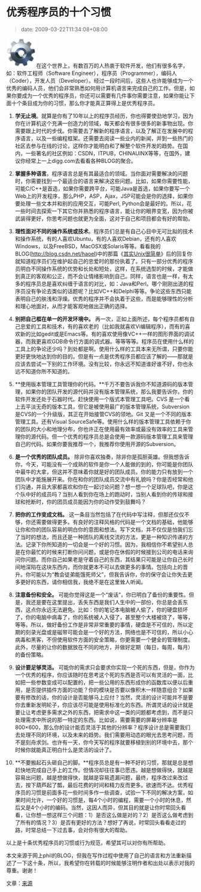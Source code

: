 # 优秀程序员的十个习惯
>date: 2009-03-22T11:34:08+08:00


![](/assets/images/coolshell.cn/wp-content/uploads/2009/03/icon_gear.png)在这个世界上，有数百万的人热衷于软件开发，他们有很多名字，如：软件工程师（Software Engineer），程序员（Programmer），编码人（Coder），开发人员（Developer）。经过一段时间后，这些人也许能够成为一个优秀的编码人员，他们会非常熟悉如何用计算机语言来完成自己的工作。但是，如果你要成为一个优秀的程序员，你还可以需要有几件事你需要注意，如果你能让下面十个条目成为你的习惯，那么你才能真正算得上是优秀程序员。


1. **学无止境**。就算是你有了10年以上的程序员经历，你也得要使劲地学习，因为你在计算机这个充满一创造力的领域，每天都会有很多很多的新事物出现。你需要跟上时代的步伐。你需要去了解新的程序语言，以及了解正在发展中的程序语言，以及一些编程框架。还需要去阅读一些业内的新闻，并到一些热门的社区去参与在线的讨论，这样你才能明白和了解整个软件开发的趋势。在国内，一些著名的社区例如：CSDN，ITPUB，CHINAUINX等等，在国外，建议你经常上一上digg.com去看看各种BLOG的聚合。



2. **掌握多种语言**。程序语言总是有其最适合的领域。当你面对需要解决的问题时，你需要找到一个最适合的语言来解决这些问题。比如，如果你需要性能，可能C/C++是首选，如果你需要跨平台，可能Java是首选，如果你要写一个Web上的开发程序，那么PHP，ASP，Ajax，JSP可能会是你的选择，如果你要处理一些文本并和别的应用交互，可能Perl, Python会是最好的。所以，花一些时间去探索一下其它你并熟悉的程序语言，能让你的眼界变宽，因为你被武装得更好，你思考问题也就更为全面，这对于自己和项目都会有好的帮助。


3. **理性面对不同的操作系统或技术**。程序员们总是有自己心目中无可比拟的技术和操作系统，有的人喜欢Ubuntu，有的人喜欢Debian，还有的人喜欢Windows，以及FreeBSD，MacOSX或Solaris等等。看看我的BLOG(<http://blog.csdn.net/haoel>)中的那篇《[其实Unix很简单](http://blog.csdn.net/haoel/archive/2007/03/19/1533720.aspx)》后的回复你就知道程序员们在维护起自己的忠爱时的那份执着了。只有一部分优秀的程序员明白不同操作系统的优势和长处和短处，这样，在系统选型的时候，才能做到真正的客观和公正，而不会让情绪影响到自己。同样，语言也是一样，有太多的程序员总是喜欢纠缠于语言的对比，如：Java和Perl。哪个刚刚出道的程序员没有争论去类似的话题呢？比如VC++和Delphi等等。争论这些东西只能表明自己的肤浅和浮燥。优秀的程序并不会执着于这些，而是能够理性的分析和理心地面对，从而才能客观地做出正确的选择。


4. **别把自己框在单一的开发环境中。** 再一次，正如上面所述，每个程序员都有自己忠爱的工具和技术，有的喜欢老的（比如我就喜欢Vi编辑程序），而有的喜欢新的比如gedit或是Emacs等。有的喜欢使用像VC++一样的图形界面的调试器，而我更喜欢GDB命令行方面的调式器。等等等等。程序员在使用什么样的工具上的争论还少吗？到处都是啊。使用什么样的工具本来无所谓，只要你能更好更快地达到你的目的。但是有一点是优秀程序员都应该了解的——那就是应该去尝试一下别的工作环境。没有比较，你永远不知道谁好谁不好，你也永远不知道你所不知道的。


5. **使用版本管理工具管理你的代码。**千万不要告诉我你不知道源码的版本管理，如果你的团队开发的源代码并没有版本管理系统，那么我要告诉你，你的软件开发还处于石器时代。赶快使用一个版式本管理工具吧。CVS 是一个看上去平淡无奇的版本工具，但它是被使用最广的版本管理系统，Subversion 是CVS的一个升级版，其正在开始接管CVS的领地。Git 又是一个不同的版本管理工具。还有Visual SourceSafe等。使用什么样的版本管理工具依赖于你的团队的大小和地理分布，你也许正在使用最有效率或最没有效率的工具来管理你的源代码。但一个优秀的程序员总是会使用一款源码版本管理工具来管理自己的代码。如果你要我推荐一个，我推荐你使用开源的Subversion。


6. **是一个优秀的团队成员。** 除非你喜欢独奏，除非你是孤胆英雄。但我想告诉你，今天，可能没有一个成熟的软件是你一个人能做的到的，你可能是你团队中最牛的大拿，但这并不意味着你就是好的团队成员。你的能力只有放到一个团队中才能施展开来。你在和你的团队成员交流中有礼貌吗？你是否经常和他们沟通，并且大家都喜欢和你在一起讨论问题？想一想一个足球队吧，你是这个队中好的成员吗？当别人看到你在场上的跑动时，当别人看到你的传球和接球和抢断时，你的团员成员能因为你的动作受到鼓舞吗？


7. **把你的工作变成文档。** 这一条目当然包括了在代码中写注释，但那还仅仅不够，你还需要做得更多。有良好的注释风格的代码是一个文档的基础，他能够让你和你的团队容易的明白你的意图和想法。写下文档，并不仅仅是怕我们忘了当时的想法，而且还是一种团队的离线交流的方法，更是一种知识传递的方法。记录下你所知道的一切会是一个好的习惯。因为，我相信你不希望别人总是在你最忙的时候来打断你问问题，或是你在休假的时候接到公司的电话来询问你问题。而你自己如果老是守着自己的东西，其结果只可能是让你自己长时间地深陷在这块东西内，而你就更本不可以去做更多的事情。包括向上的晋升。你可能以为“教会徒弟能饿死师父”，但我告诉你，你的保守会让你失去更多更好的东西，请你相信我，我绝不是在这里耸人听闻。


8. **注意备份和安全。** 可能你觉得这是一个“废话”，你已明白了备份的重要性。但是，我还是要在这里提出，丢失东西是我们人生中的一部份，你总是会丢东西，这点你永远无法避免。比如：你的笔记本电脑被人偷了，你的硬盘损坏了，你的电脑中病毒了，你的系统被人入侵了，甚至整个大楼被烧了，等等，等等。所以，做好备份工作是非常非常重要的事情，硬盘是不可信的，所以定期的刻录光盘或是磁带可能会是一个好的方法，网络也是不可信的，所以小心病毒和黑客，不但使用软件方面的安全策略，你更需要一个健全的管理制度。此外，尽量的让你的数据放在不同的地方，并做好定期（每日，每周，每月）的备份策略。


9. **设计要足够灵活。** 可能你的需求只会要求你实现一个死的东西，但是，你作为一个优秀的程序，你应该随时在思考这个死的东西是否可以有灵活的一面，比如把一些参数变成可以配置的，把一些公用的东西形成你的函数库以便以后重用，是否提供插件方面的功能？你的模块是否要以像积木一样随意组合？如果要有修改的话，你的设计是否能够马上应付？当然，灵活的设计可能并不是要你去重新发明轮子，你应该尽可能是使用标准化的东西。所谓灵话的设计就是要让让考虑更多需求之外的东西，把需求中这一类的问题都考虑到，而不是只处理需求中所说的那一特定的东西。比如说，需要需要的屏幕分辨率是800×600，那么你的设计能否灵活于其他的分辨率？程序设计总是需要我们去处理不同的环境，以及未来的趋势。我们需要用动态的眼光去思考问题，而不是刻舟求剑。也许有一天，你今天写的程序就要移植到别的环境中去，那个时候你就能真正明白什么是灵活的设计了。


10. **不要搬起石头砸自己的脚。**程序员总是有一种不好的习惯，那就是总是想赶快地完成自己手上的工作。但情况却往往事已愿违。越是想做得快，就越是容易出问题，越是想做得快，就越是容易遗漏问题，最终，程序改过来改过去，按下葫芦起了瓢，最后花费的时间和精力反而更多。欲速而不达。优秀程序员的习惯是前面多花一些时间多作一些调查，试验一下不同的解决方案，如果时间允许，一个好的习惯是，每4个小时的编程，需要一个小时的休息，然后又是4个小时的编码。当然，这因人而异，但其目的就是让你时常回头看看，让你想一想这样三个问题：1）是否这么做是对的？2）是否这么做考虑到了所有的情况？3）是否有更好的方法？想好了再说，时常回头看看走过的路，时常总结一下过去事，会对你有很大的帮助。


以上是十条优秀程序员的习惯或行为规范，希望其可以对你有所帮助。


本文来源于网上phil的BLOG，但我在写作过程中使用了自己的语言和方法重新描述了一下这十条，所以，我希望你在转载的时候能够注明作者和出处以表示对我的尊重。谢谢！


文章：[来源](http://codepad.classhelper.org/top-ten-habits-of-successful-programmers/223/)


